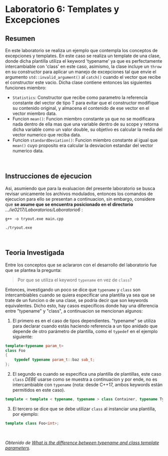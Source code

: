 # Laboratorio 6: Templates y Excepciones


## Resumen
En este laboratorio se realiza un ejemplo que contempla los conceptos de excepciones y templates. En este caso se realiza un template de una clase, donde dicha plantilla utiliza el keyword 'typename' ya que es perfectamente intercambiable con 'class' en este caso, asimismo, la clase incluye un `throw` en su constructor para aplicar un manejo de excepciones tal que envie el argumento `std::invalid_argument()` al `catch()` cuando el vector que recibe el constructor este vacio. Dicha clase contiene entonces las siguientes funciones miembro:

- `Statistics`: Constructor que recibe como parametro la referencia constante del vector de tipo T para evitar que el constructor modifique su contenido original, y almacena el contenido de ese vector en el vector miembro data.
- Funcion `mean()`: Funcion miembro constante ya que no se modificara nada dentro de ella mas que una variable dentro de su scope y retorna dicha variable como un valor double, su objetivo es calcular la media del vector numerico que reciba data.
- Funcion `standardDeviation()`: Funcion miembro constante al igual que `mean()` cuyo proposito era calcular la desviacion estandar del vector numerico data.

<br>

## Instrucciones de ejecucion
Asi, asumiendo que para la evaluacion del presente laboratorio se busca revisar unicamente los archivos modulados, entonces los comandos de ejecucion para ello se presentan a continuacion, sin embargo, considere que __se asume que se encuentra posicionado en el directorio__ _.../ie0217/Laboratorios/Laboratorio6_ :

```
g++ -o tryout.exe main.cpp
```
```
./tryout.exe
```
<br>

## Teoria Investigada
Entre los conceptos que se aclararon con el desarrollo del laboratorio fue que se plantea la pregunta:

> Por que se utiliza el keyword `typename` en vez de `class`?

Entonces, investigando un poco se dice que `typename` y `class` son intercambiables cuando se quiera especificar una plantilla ya sea que se trate de un funcion o de una clase, se podria decir que son keywords equivalentes. Dicho esto, hay casos específicos donde hay una diferencia entre "typename" y "class", a continuacion se mencionan algunos:

1. El primero es en el caso de tipos dependientes. "typename" se utiliza para declarar cuando estás haciendo referencia a un tipo anidado que depende de otro parámetro de plantilla, como el `typedef` en el ejemplo siguiente:

```cpp
template<typename param_t>
class Foo
{
    typedef typename param_t::baz sub_t;
};

```

2. El segundo es cuando se especifica una plantilla de plantillas, este caso `class` *DEBE* usarse como se muestra a continuacion y por ende, no es intercambiable con `typename` (nota: desde C++17, ambos keywords están permitidos en este caso).

```cpp
template < template < typename, typename > class Container, typename Type >
```

3. El tercero se dice que se debe utilizar `class` al instanciar una plantilla, por ejemplo:

```cpp
template class Foo<int>;
```
<br>

_Obtenido de [What is the difference between typename and class template parameters](https://stackoverflow.com/questions/2023977/what-is-the-difference-between-typename-and-class-template-parameters)._
